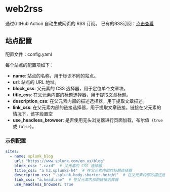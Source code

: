 # web2rss

通过GitHub Action 自动生成网页的 RSS 订阅。
已有的RSS订阅：[点击查看](rss/readme.md)

## 站点配置
配置文件：config.yaml

每个站点的配置项如下：

- **name**: 站点的名称，用于标识不同的站点。
- **url**: 站点的 URL 地址。
- **block_css**: 父元素的 CSS 选择器，用于定位单个文章块。
- **title_css**: 在父元素内部的标题选择器，用于提取文章标题。
- **description_css**: 在父元素内部的描述选择器，用于提取文章描述。
- **link_css**: 在父元素内部的链接选择器，用于提取文章链接。链接在父元素的情况下，该字段置空
- **use_headless_browser**: 是否使用无头浏览器进行页面加载，布尔值（`true` 或 `false`）。

### 示例配置

```yaml
sites:
  - name: splunk_blog
    url: "https://www.splunk.com/en_us/blog"
    block_css: ".card"  # 父元素的 CSS 选择器
    title_css: "a h3.splunk2-h4"  # 在父元素内部的标题选择器
    description_css: ".splunk-body.shorter-height"  # 在父元素内部的描述选择器
    link_css: "a.headline"  # 在父元素内部的链接选择器
    use_headless_browser: true
